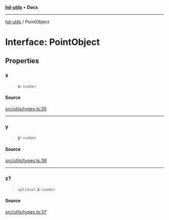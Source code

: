 [**hd-utils**](../README.md) • **Docs**

***

[hd-utils](../globals.md) / PointObject

# Interface: PointObject

## Properties

### x

> **x**: `number`

#### Source

[src/utils/types.ts:35](https://github.com/AhmadHddad/h-utils/blob/8e9e542f98b1a43a336ce585dc8666b21b0e894d/src/utils/types.ts#L35)

***

### y

> **y**: `number`

#### Source

[src/utils/types.ts:36](https://github.com/AhmadHddad/h-utils/blob/8e9e542f98b1a43a336ce585dc8666b21b0e894d/src/utils/types.ts#L36)

***

### z?

> `optional` **z**: `number`

#### Source

[src/utils/types.ts:37](https://github.com/AhmadHddad/h-utils/blob/8e9e542f98b1a43a336ce585dc8666b21b0e894d/src/utils/types.ts#L37)
